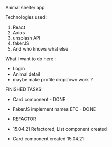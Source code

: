 Animal shelter app

Technologies used:
1. React
2. Axios
3. unsplash API
4. fakerJS
5. And who knows what else

What I want to do here :

- Login
- Animal detail
- maybe make profile dropdown work ? 

FINISHED TASKS:
- Card component - DONE 
- FakerJS implement names ETC - DONE



- REFACTOR
- 15.04.21 Refactored, List component created 
- Card component created 15.04.21